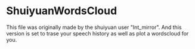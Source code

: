 # ShuiyuanWordsCloud
This file was originally made by the shuiyuan user "Int_mirror". And this version is set to trase your speech history as well as plot a wordscloud for you.
